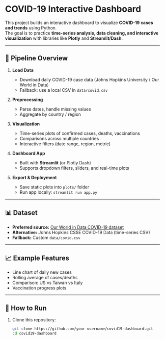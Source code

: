 # COVID-19 Interactive Dashboard

This project builds an interactive dashboard to visualize **COVID-19 cases and trends** using Python.  
The goal is to practice **time-series analysis, data cleaning, and interactive visualization** with libraries like **Plotly** and **Streamlit/Dash**.

---

## 🔹 Pipeline Overview
1. **Load Data**  
   - Download daily COVID-19 case data (Johns Hopkins University / Our World in Data)  
   - Fallback: use a local CSV in `data/covid.csv`

2. **Preprocessing**  
   - Parse dates, handle missing values  
   - Aggregate by country / region  

3. **Visualization**  
   - Time-series plots of confirmed cases, deaths, vaccinations  
   - Comparisons across multiple countries  
   - Interactive filters (date range, region, metric)

4. **Dashboard App**  
   - Built with **Streamlit** (or Plotly Dash)  
   - Supports dropdown filters, sliders, and real-time plots  

5. **Export & Deployment**  
   - Save static plots into `plots/` folder  
   - Run app locally: `streamlit run app.py`

---

## 📊 Dataset
- **Preferred source:** [Our World in Data COVID-19 dataset](https://ourworldindata.org/covid-deaths)  
- **Alternative:** Johns Hopkins CSSE COVID-19 Data (time-series CSV)  
- **Fallback:** Custom `data/covid.csv`  

---

## 📈 Example Features
- Line chart of daily new cases  
- Rolling average of cases/deaths  
- Comparison: US vs Taiwan vs Italy  
- Vaccination progress plots  

---

## 🚀 How to Run
1. Clone this repository:
   ```bash
   git clone https://github.com/your-username/covid19-dashboard.git
   cd covid19-dashboard
